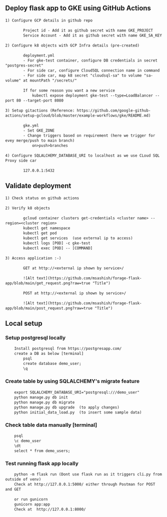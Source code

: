 
##  Deploy flask app to GKE using GitHub Actions

    1) Configure GCP details in github repo
    
            Project id - Add it as github secret with name GKE_PROJECT
            Service Account - Add it as github secret with name GKE_SA_KEY
    
    2) Configure k8 objects with GCP Infra details (pre-created)
    
            deployment.yml 
            - For gke-test container, configure DB credentials in secret "postgres-secret"
            - For side car, configure CloudSQL connection name in command
            - For side car, map k8 secret "cloudsql-sa" to volume "sa-volume" at mountPath "/secrets/"
            
            If for some reason you want a new service
                kubectl expose deployment gke-test --type=LoadBalancer --port 80 --target-port 8080
            
    3) Setup gitactions (Reference: https://github.com/google-github-actions/setup-gcloud/blob/master/example-workflows/gke/README.md)
     
            gke.yml
            - Set GKE_ZONE 
            - Change triggers based on requirement (here we trigger for evey merge/push to main branch)
                on>push>branches
        
    4) Configure SQLALCHEMY_DATABASE_URI to localhost as we use CLoud SQL Proxy side car
    
            127.0.0.1:5432

##  Validate deployment

    1) Check status on github actions
    
    2) Verify k8 objects
    
            gcloud container clusters get-credentials <cluster name> --region=<cluster region>
            kubectl get namespace
            kubectl get pod
            kubectl get services  (use external ip to access)
            kubectl logs [POD] -c gke-test
            kubectl exec [POD] -- [COMMAND]
 
    3) Access application :-) 
    
            GET at http://<external ip shown by service>/
            
            ![Alt text](https://github.com/msashish/forage-flask-app/blob/main/get_request.png?raw=true "Title")
            
            POST at http://<external ip shown by service>/
            
            ![Alt text](https://github.com/msashish/forage-flask-app/blob/main/post_request.png?raw=true "Title")
            
           
    

##  Local setup 

###  Setup postgresql locally
        Install postgresql from https://postgresapp.com/
        create a DB as below [terminal] 
            psql
            create database demo_user;
            \q
    
###  Create table by using SQLALCHEMY's migrate feature
    
        export SQLALCHEMY_DATABASE_URI="postgresql:///demo_user" 
        python manage.py db init
        python manage.py db migrate
        python manage.py db upgrade  (to apply changes)
        python initial_data_load.py  (to insert some sample data)
   
    
###  Check table data manually [terminal]
        psql
        \c demo_user
        \dt
        select * from demo_users;
    
###  Test running flask app locally
    
        python -m flask run (Dont use flask run as it triggers cli.py from outside of venv)
        Check at http://127.0.0.1:5000/ either through Postman for POST and GET 
    
        or run gunicorn
        gunicorn app:app
        Check at  http://127.0.0.1:8000/